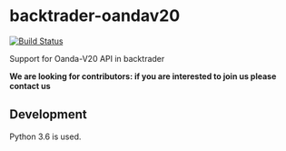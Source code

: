 # backtrader-oandav20

[![Build Status](https://travis-ci.org/ftomassetti/backtrader-oandav20.svg?branch=master)](https://travis-ci.org/ftomassetti/backtrader-oandav20) 

Support for Oanda-V20 API in backtrader

**We are looking for contributors: if you are interested to join us please contact us**

## Development

Python 3.6 is used.

